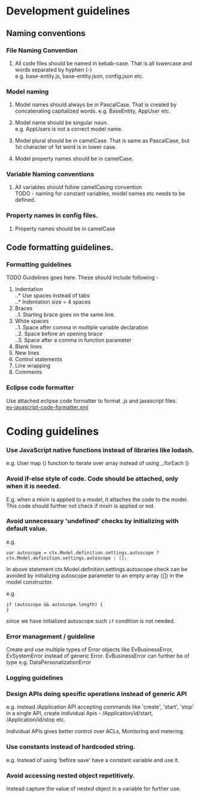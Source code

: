 # Development guidelines

## Naming conventions
### File Naming Convention
1. All code files should be named in kebab-case. That is all lowercase and words separated by hyphen (-)  
e.g. base-entity.js, base-entity.json, config.json etc.  


### Model naming 
1. Model names should always be in PascalCase. That is created by concatenating capitalized words. 
e.g. BaseEntity, AppUser etc.  

2. Model name should be singular noun.  
e.g. AppUsers is not a correct model name.   

3. Model plural should be in camelCase. That is same as PascalCase, but 1st character of 1st word is in lower case.  

4. Model property names should be in camelCase.  

### Variable Naming conventions

1. All variables should follow camelCasing convention  
TODO -
naming for constant variables, model names etc needs to be defined.  

### Property names in config files.  
1. Property names should be in camelCase  

## Code formatting guidelines.  

### Formatting guidelines  
TODO Guidelines goes here. These should include following -  
1. Indentation  
..* Use spaces instead of tabs  
..* Indentation size = 4 spaces  
2. Braces  
..1. Starting brace goes on the same line.  
3. White spaces  
..1. Space after comma in multiple variable declaration  
..2. Space before an opening brace   
..3. Space after a comma in function parameter  
4. Blank lines  
5. New lines  
6. Control statements  
7. Line wrapping  
8. Comments  

### Eclipse code formatter  
Use attached eclipse code formatter to format .js and javascript files.  
[ev-javascript-code-formatter.xml](http://10.73.53.167/ev/ev-foundation/uploads/16f183c0de18f23e1c018659d80d7241/ev-javascript-code-formatter.xml)


# Coding guidelines
### Use JavaScript native functions instead of libraries like lodash.
e.g. User map () function to iterate over array instead of using _.forEach ()

### Avoid if-else style of code. Code should be attached, only when it is needed. 
E.g. when a mixin is applied to a model, it attaches the code to the model. This code should further not check if mixin is applied or not.

### Avoid unnecessary 'undefined' checks by initializing with default value. 
e.g. 
```
var autoscope = ctx.Model.definition.settings.autoscope ? ctx.Model.definition.settings.autoscope : [];
```

In above statement ctx.Model.definition.settings.autoscope check can be avoided by initializing autoscope parameter to an empty array ([]) in the model constructor.


e.g.
```
if (autoscope && autoscope.length) {
}
```

since we have initialized autoscope such ```if``` condition is not needed.

### Error management / guideline 
Create and use multiple types of Error objects like EvBusinessError, EvSystemError instead of generic Error. EvBusinessError can further be of type e.g. DataPersonalizationError

### Logging guidelines 

### Design APIs doing specific operations instead of generic API
e.g. instead /Application API accepting commands like 'create', 'start', 'stop' in a single API, create individual Apis - /Application/id/start, /Application/id/stop etc.

Individual APIs gives better control over ACLs, Monitoring and metering.

### Use constants instead of hardcoded string.
e.g. Instead of using 'before save' have a constant variable and use it.


### Avoid accessing nested object repetitively. 
Instead capture the value of nested object in a variable for further use.

 
